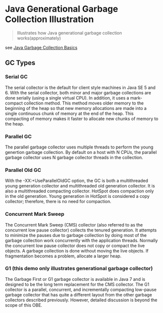 # Java Generational Garbage Collection Illustration

> Illustrates how Java generational garbage collection works(approximately)

see [Java Garbage Collection Basics](https://www.oracle.com/webfolder/technetwork/tutorials/obe/java/gc01/index.html)

## GC Types
### Serial GC
The serial collector is the default for client style machines in Java SE 5 and 6. With the serial collector, both minor and major garbage collections are done serially (using a single virtual CPU). In addition, it uses a mark-compact collection method. This method moves older memory to the beginning of the heap so that new memory allocations are made into a single continuous chunk of memory at the end of the heap. This compacting of memory makes it faster to allocate new chunks of memory to the heap.
### Parallel GC
The parallel garbage collector uses multiple threads to perform the young genertion garbage collection. By default on a host with N CPUs, the parallel garbage collector uses N garbage collector threads in the collection.
### Parallel Old GC
With the -XX:+UseParallelOldGC option, the GC is both a multithreaded young generation collector and multithreaded old generation collector. It is also a multithreaded compacting collector. HotSpot does compaction only in the old generation. Young generation in HotSpot is considered a copy collector; therefore, there is no need for compaction.
### Concurrent Mark Sweep
The Concurrent Mark Sweep (CMS) collector (also referred to as the concurrent low pause collector) collects the tenured generation. It attempts to minimize the pauses due to garbage collection by doing most of the garbage collection work concurrently with the application threads. Normally the concurrent low pause collector does not copy or compact the live objects. A garbage collection is done without moving the live objects. If fragmentation becomes a problem, allocate a larger heap.
### G1 (this demo only illustrates generational garbage collector)
The Garbage First or G1 garbage collector is available in Java 7 and is designed to be the long term replacement for the CMS collector. The G1 collector is a parallel, concurrent, and incrementally compacting low-pause garbage collector that has quite a different layout from the other garbage collectors described previously. However, detailed discussion is beyond the scope of this OBE.